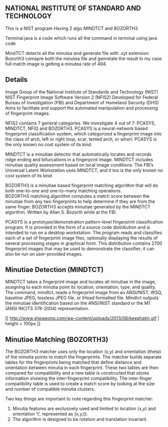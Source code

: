 NATIONAL INSTITUTE OF STANDARD AND TECHNOLOGY
------------------------------------------------
This is a NIST program
Having 2 algo MINDTCT and BOZORTH3

Terminal.java is a code which runs all the command in terminal using java code

MindTCT detects all the minutea and generate file with .xyt extension
Bozorth3 comapre both the minutea file and genretate the result
In my case full match image is getting a minutea rate of 494.

Details
---------
Image Group of the National Institute of Standards and Technology (NIST)
NIST Fingerprint Image Software Version 2 (NFIS2)
Developed for Federal Bureau of Investigation (FBI) and Department of Homeland Security (DHS)
Aims to facilitate and support the automated manipulation and processing of fingerprint images.

NFIS2 contains 7 general categories. 
We investigate 4 out of 7: PCASYS, MINDTCT, NFIQ and BOZORTH3. 
PCASYS is a neural-network based fingerprint classification system, which categorized a fingerprint image into the class of arch, left or right loop, scar, tented arch, or whorl. 
PCASYS is the only known no cost system of its kind. 

MINDTCT is a minutiae detector that automatically locates and records ridge ending and bifurcations in a fingerprint image. 
MINDTCT includes minutiae quality assessment based on local image conditions. 
The FBI’s Universal Latent Workstation uses MINDTCT, and it too is the only known no cost system of its kind

BOZORTH3 is a minutiae based fingerprint matching algorithm that will do both one-to-one and one-to-many matching operations.  
BOZORTH3 matching algorithm computes a match score between the minutiae from any two fingerprints to help determine if they are from the same finger.
BOZORTH3 accepts minutiae generated by the MINDTCT algorithm. 
Written by Allan S. Bozorth while at the FBI.

PCASYS is a prototype/demonstration pattern-level fingerprint classification program. 
It is provided in the form of a source code distribution and is intended to run on a desktop workstation. 
The program reads and classifies each of a set of fingerprint image files, optionally displaying the results of several processing stages in graphical form. 
This distribution contains 2700 fingerprint images that may be used to demonstrate the classifier; it can also be run on user-provided images.

Minutiae Detection (MINDTCT)
--------------------------------
MINDTCT takes a fingerprint image and locates all minutiae in the image, assigning to each minutia point its location, orientation, type, and quality.
The command, mindtct, reads a fingerprint image from an ANSI/NIST, WSQ, baseline JPEG, lossless JPEG file, or IHead formatted file.
Mindtct outputs the minutiae identification based on the ANSI/NIST standard or the M1 (ANSI INCITS 378-2004) representation. 


[[ http://www.sheawong.com/wp-content/uploads/2013/08/keephatin.gif | height = 100px ]]

Minutiae Matching (BOZORTH3)
-------------------------------
The BOZORTH3 matcher uses only the location (x,y) and orientation (theta) of the minutia points to match the fingerprints. 
The matcher builds separate tables for the fingerprints being matched that define distance and orientation between minutia in each fingerprint. 
These two tables are then compared for compatibility and a new table is constructed that stores information showing the inter-fingerprint compatibility. 
The inter-finger compatibility table is used to create a match score by looking at the size and number of compatible minutia clusters.

Two key things are important to note regarding this fingerprint matcher:
1. Minutia features are exclusively used and limited to location (x,y) and orientation ‘t’, represented as {x,y,t}.
2. The algorithm is designed to be rotation and translation invariant.




